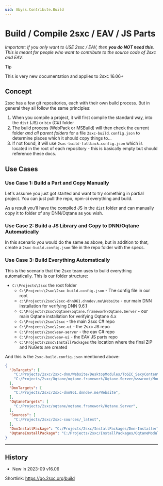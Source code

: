 ```yaml
---
uid: Abyss.Contribute.Build
---
```


# Build / Compile 2sxc / EAV / JS Parts

_Important: If you only want to USE 2sxc / EAV, then **you do NOT need this**. This is meant for people who want to contribute to the source code of 2sxc and EAV._

> [!TIP]
> This is very new documentation and applies to 2sxc 16.06+

## Concept

2sxc has a few git repositories, each with their own build process.
But in general they all follow the same principles:

1. When you compile a project, it will first compile the standard way, into the `dist` (JS) or `bin` (C#) folder
1. The build process (WebPack or MSBuild) will then check the current folder _and all parent folders_ for a file `2sxc-build.config.json`
to determine places which it should copy things to...
1. If not found, it will use `2sxc-build-fallback.config.json` which is located in the root of each repository - this is basically empty but should reference these docs.

## Use Cases

### Use Case 1: Build a Part and Copy Manually

Let's assume you just got started and want to try something in partial project.
You can just pull the repo, npm-ci everything and build.

As a result you'll have the compiled JS in the `dist` folder and can manually copy it to folder of any DNN/Oqtane as you wish.

### Use Case 2: Build a JS Library and Copy to DNN/Oqtane Automatically

In this scenario you would do the same as above, but in addition to that,
create a `2sxc-build.config.json` file in the repo folder with the specs.


### Use Case 3: Build Everything Automatically

This is the scenario that the 2sxc team uses to build everything automatically.
This is our folder structure:

* `C:\Projects\2sxc` the root folder
  * `C:\Projects\2sxc\2sxc-build.config.json` - The config file in our root
  * `c:\Projects\2sxc\2sxc-dnn961.dnndev.me\Website` - our main DNN installation for verifying DNN 9.6.1
  * `C:\Projects\2sxc\Oqtane\oqtane.framework\Oqtane.Server` - our main Oqtane installation for verifying Oqtane 4.x
  * `C:\Projects\2sxc\2sxc` - the main 2sxc C# repo
  * `C:\Projects\2sxc\2sxc-ui` - the 2sxc JS repo
  * `C:\Projects\2sxc\eav-server` - the eav C# repo
  * `C:\Projects\2sxc\eav-ui` - the EAV JS parts repo
  * `C:\Projects\2sxc\InstallPackages` the location where the final ZIP and NuGets are created

And this is the `2sxc-build.config.json` mentioned above:

```json
{
  "JsTargets": [
    "C:/Projects/2sxc/2sxc-dnn/Website/DesktopModules/ToSIC_SexyContent",
    "C:/Projects/2sxc/Oqtane/oqtane.framework/Oqtane.Server/wwwroot/Modules/ToSic.Sxc.Oqtane",
  ],
  "DnnTargets": [
    "C:/Projects/2sxc/2sxc-dnn961.dnndev.me/Website",
  ],
  "OqtaneTargets": [
    "C:/Projects/2sxc/oqtane/oqtane.framework/Oqtane.Server",
  ],
  "Sources": [
    "C:/Projects/2sxc/2sxc-sources/_latest",
  ],
  "DnnInstallPackage": "C:/Projects/2sxc/InstallPackages/Dnn-Installer",
  "OqtaneInstallPackage": "C:/Projects/2sxc/InstallPackages/OqtaneModule"
}
```



---

## History

* New in 2023-09 v16.06

Shortlink: <https://go.2sxc.org/build>
